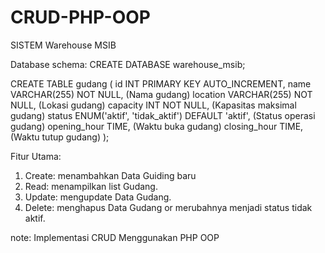 # CRUD-PHP-OOP
SISTEM Warehouse MSIB

Database schema:
CREATE DATABASE warehouse_msib;

CREATE TABLE gudang (
    id INT PRIMARY KEY AUTO_INCREMENT,
    name VARCHAR(255) NOT NULL,                   		 	(Nama gudang)
    location VARCHAR(255) NOT NULL,                 			(Lokasi gudang)
    capacity INT NOT NULL,                       				(Kapasitas maksimal gudang)
    status ENUM('aktif', 'tidak_aktif') DEFAULT 'aktif',  	(Status operasi gudang)
    opening_hour TIME,                                					(Waktu buka gudang)
    closing_hour TIME,                               					(Waktu tutup gudang)
);

Fitur Utama:
1.	Create: menambahkan Data Guiding baru
2.	Read: menampilkan list Gudang.
3.	Update: mengupdate Data Gudang.
4.	Delete: menghapus Data Gudang or merubahnya menjadi status tidak aktif.

note:
Implementasi CRUD Menggunakan PHP OOP
